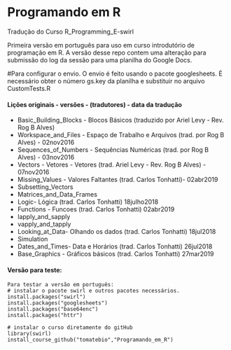 # Programando em R 

Tradução do Curso R_Programming_E-swirl

Primeira versão em português para uso em curso introdutório de programação em R. A versão desse repo contem uma alteração para submissão do log da sessão para uma planilha do Google Docs. 

#Para configurar o envio. 
O envio é feito usando o pacote googlesheets. É necessário obter o número gs.key da planilha e substituir no arquivo CustomTests.R


#### Lições originais - versões - (tradutores) - data da tradução

* Basic_Building_Blocks - Blocos Básicos (traduzido por Ariel Levy - Rev. Rog B Alves)
* Workspace_and_Files - Espaço de Trabalho e Arquivos (trad. por Rog B Alves) - 02nov2016
* Sequences_of_Numbers - Sequências Numéricas (trad. por Rog B Alves) - 03nov2016
* Vectors - Vetores - Vetores (trad. Ariel Levy - Rev. Rog B Alves) - 07nov2016
* Missing_Values - Valores Faltantes (trad. Carlos Tonhatti)- 02abr2019 
* Subsetting_Vectors
* Matrices_and_Data_Frames
* Logic- Lógica (trad. Carlos Tonhatti) 18julho2018 
* Functions - Funcoes (trad. Carlos Tonhatti) 02abr2019
* lapply_and_sapply
* vapply_and_tapply
* Looking_at_Data- Olhando os dados (trad. Carlos Tonhatti) 18jul2018
* Simulation
* Dates_and_Times- Data e Horários (trad. Carlos Tonhatti) 26jul2018  
* Base_Graphics - Gráficos básicos (trad. Carlos Tonhatti) 27mar2019



#### Versão para teste:
```{r}
Para testar a versão em português:
# instalar o pacote swirl e outros pacotes necessários.
install.packages("swirl")
install.packages("googlesheets")
install.packages("base64enc")
install.packages("httr")

# instalar o curso diretamente do gitHub
library(swirl)
install_course_github("tomatebio","Programando_em_R")
```
